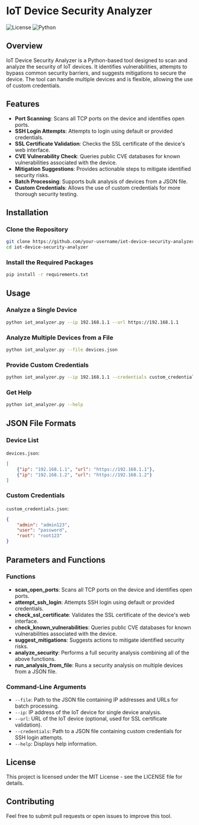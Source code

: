 
# IoT Device Security Analyzer

![License](https://img.shields.io/badge/license-MIT-blue.svg)
![Python](https://img.shields.io/badge/python-3.x-brightgreen.svg)

## Overview

IoT Device Security Analyzer is a Python-based tool designed to scan and analyze the security of IoT devices. It identifies vulnerabilities, attempts to bypass common security barriers, and suggests mitigations to secure the device. The tool can handle multiple devices and is flexible, allowing the use of custom credentials.

## Features

- **Port Scanning**: Scans all TCP ports on the device and identifies open ports.
- **SSH Login Attempts**: Attempts to login using default or provided credentials.
- **SSL Certificate Validation**: Checks the SSL certificate of the device's web interface.
- **CVE Vulnerability Check**: Queries public CVE databases for known vulnerabilities associated with the device.
- **Mitigation Suggestions**: Provides actionable steps to mitigate identified security risks.
- **Batch Processing**: Supports bulk analysis of devices from a JSON file.
- **Custom Credentials**: Allows the use of custom credentials for more thorough security testing.

## Installation

### Clone the Repository
```bash
git clone https://github.com/your-username/iot-device-security-analyzer.git
cd iot-device-security-analyzer
```

### Install the Required Packages
```bash
pip install -r requirements.txt
```

## Usage

### Analyze a Single Device
```bash
python iot_analyzer.py --ip 192.168.1.1 --url https://192.168.1.1
```

### Analyze Multiple Devices from a File
```bash
python iot_analyzer.py --file devices.json
```

### Provide Custom Credentials
```bash
python iot_analyzer.py --ip 192.168.1.1 --credentials custom_credentials.json
```

### Get Help
```bash
python iot_analyzer.py --help
```

## JSON File Formats

### Device List
`devices.json`:
```json
[
    {"ip": "192.168.1.1", "url": "https://192.168.1.1"},
    {"ip": "192.168.1.2", "url": "https://192.168.1.2"}
]
```

### Custom Credentials
`custom_credentials.json`:
```json
{
    "admin": "admin123",
    "user": "password",
    "root": "root123"
}
```

## Parameters and Functions

### Functions

- **scan_open_ports**: Scans all TCP ports on the device and identifies open ports.
- **attempt_ssh_login**: Attempts SSH login using default or provided credentials.
- **check_ssl_certificate**: Validates the SSL certificate of the device's web interface.
- **check_known_vulnerabilities**: Queries public CVE databases for known vulnerabilities associated with the device.
- **suggest_mitigations**: Suggests actions to mitigate identified security risks.
- **analyze_security**: Performs a full security analysis combining all of the above functions.
- **run_analysis_from_file**: Runs a security analysis on multiple devices from a JSON file.

### Command-Line Arguments

- `--file`: Path to the JSON file containing IP addresses and URLs for batch processing.
- `--ip`: IP address of the IoT device for single device analysis.
- `--url`: URL of the IoT device (optional, used for SSL certificate validation).
- `--credentials`: Path to a JSON file containing custom credentials for SSH login attempts.
- `--help`: Displays help information.

## License

This project is licensed under the MIT License - see the LICENSE file for details.

## Contributing

Feel free to submit pull requests or open issues to improve this tool.


